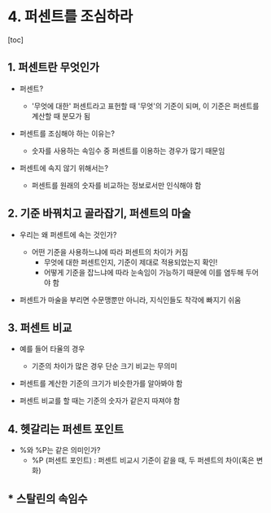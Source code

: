 # 4. 퍼센트를 조심하라

[toc]

## 1. 퍼센트란 무엇인가

- 퍼센트?
  - '무엇에 대한' 퍼센트라고 표헌할 때 '무엇'의 기준이 되며, 이 기준은 퍼센트를 계산할 때 분모가 됨

- 퍼센트를 조심해야 하는 이유는?
  - 숫자를 사용하는 속임수 중 퍼센트를 이용하는 경우가 많기 때문임
- 퍼센트에 속지 않기 위해서는?
  - 퍼센트를 원래의 숫자를 비교하는 정보로서만 인식해야 함



## 2. 기준 바꿔치고 골라잡기, 퍼센트의 마술

- 우리는 왜 퍼센트에 속는 것인가?
  - 어떤 기준을 사용하느냐에 따라 퍼센트의 차이가 커짐
    - 무엇에 대한 퍼센트인지, 기준이 제대로 적용되었는지 확인!
    - 어떻게 기준을 잡느냐에 따라 눈속임이 가능하기 때문에 이를 염두해 두어야 함

- 퍼센트가 마술을 부리면 수문맹뿐만 아니라, 지식인들도 착각에 빠지기 쉬움





## 3. 퍼센트 비교

- 예를 들어 타율의 경우
  - 기준의 차이가 많은 경우 단순 크기 비교는 무의미

- 퍼센트를 계산한 기준의 크기가 비슷한가를 알아봐야 함

- 퍼센트 비교를 할 때는 기준의 숫자가 같은지 따져야 함





## 4. 헷갈리는 퍼센트 포인트

- %와 %P는 같은 의미인가?
  - %P (퍼센트 포인트) : 퍼센트 비교시 기준이 같을 때, 두 퍼센트의 차이(혹은 변화)





## * 스탈린의 속임수

